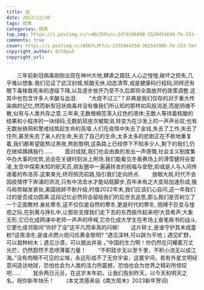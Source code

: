 ```yaml
---
title: 疫
date: 2022/12/30
tags: 疫情
categories: 探索
top_img: https://i.postimg.cc/rmBzZhFn/u-2470196890-2529454699-fm-253-fmt-auto-app-138-f-JPEG.png
comments: true
cover: https://i.postimg.cc/W367sJF7/u-2155444250-302543986-fm-253-fmt-auto-app-138-f-JPEG.png
copyright_author: Oct0pu5
copyright_url:
---
```


&ensp;&ensp;&ensp;&ensp;三年前新冠病毒刚刚出现在神州大地,肆虐之猖狂,人心之惶惶,破坏之损失,几乎难以想象.我们见证了武汉封城,核酸无休,动态清零,或是健康码行程码,同样还有眼下毒株致死率的逐级下降,以及逐步放开乃至不久后即将全面放开的政策调整.这其中也包含许多人辛酸与血泪.
&ensp;&ensp;&ensp;&ensp;“大疫不过三”？非典是我们仅存的对于重大传染病的记忆,然而新型冠状病毒并没有像我们所认知的那样如风般消逝,而是阴魂不散,似有与人类共存之意.三年来,无数根棉签落入红色的液体;无数人等待着核酸的结果和小程序的一块绿码;无数航班座次被取消,转变为在沙发上的一声声长叹;也有无数张铁网和警戒线筑起生命的高墙.人们在疫情中失去了金钱,失去了工作,失去了住所,甚至失去了亲人的生命,失去了自己的生命,太多太多的悲剧正在不断地重复着,我们都希望能熬过黑夜,熬到黎明,这条路上已经停下不知多少人,剩下的我们,仍在继续踽踽独行……
&ensp;&ensp;&ensp;&ensp;面对成就,我们也会由衷的发出一声感慨,社会主义制度集中办大事的优势,总会在关键时刻派上用场.我们能看见冬奥赛场上的滑雪健将谷爱凌,太空中探索未知的航天员,朋友圈中一遍遍转发的祝福与安慰,抑或是人与人间传递着的布洛芬.这束束光,终将照亮前路,指引我们走向终点.
&ensp;&ensp;&ensp;&ensp;放眼大局,时代不会因疫情停下奔涌的洪流,只有中流击水才能站稳脚步,百年未有之大变局加速形成,俄乌局势越发紧张,美国挑衅不断升级,时值2022年末,我们应该扪心自问,这一年我们过的是否成功圆满.这段记忆必然将会留给我们的后世去追思,那么我们是否树立了一个正面教材.身处寒冬,这不仅仅是自然的寒冬,更是时代的寒冬, 困缚于巨变与惶惑之际,在别离与挣扎中,让那些支撑我们走下去的东西振作起来吧!大音希声,大象无形,它已化成网课中老师一声声的呼喊,它亦化成大学生在考场上奋笔疾书的战斗,它更化成邻居间”你好了没”这平凡而率真的问候!
&ensp;&ensp;&ensp;&ensp;这片碎土,是谁守护其未成齑粉?这夜凛冬,是谁点燃火炬闪烁黄金黎明? “遇见深林,可以辟为平地；遇见旷野，可以栽种树木；遇见沙漠，可以掘出井泉 。”中国的生力啊！你仍然在闪耀着万丈光芒，仍然蔚然不息喷薄着力量！
&ensp;&ensp;&ensp;&ensp;“不积跬步无以至千里，不积小流无以成江海。”没有肉眼不可见的尘埃，永远形成不了无穷宇宙，这寰宇间，若有外星文明经意间造访地球，恐怕也会为人类的活力所震撼，恐怕也会为世界之精彩所惊叹吧……
&ensp;&ensp;&ensp;&ensp;犹余两日元旦，在这岁末年初，让我们告别昨天，以今天和明天之名，祝你新年快乐！
&ensp;&ensp;&ensp;&ensp;(本文灵感来自《南方周末》2023新年贺词)